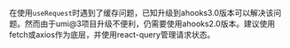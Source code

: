 在使用`useRequest`时遇到了缓存问题，已知升级到ahooks3.0版本可以解决该问题。然而由于umi@3项目升级不便利，仍需要使用ahooks2.0版本。建议使用fetch或axios作为底层，并使用react-query管理请求状态。
